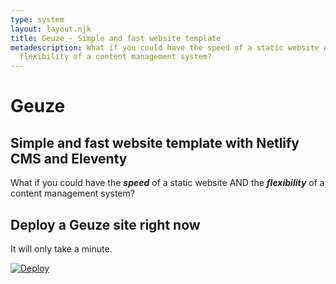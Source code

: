 ```yaml
---
type: system
layout: layout.njk
title: Geuze - Simple and fast website template
metadescription: What if you could have the speed of a static website AND the
  flexibility of a content management system?
---
```

# Geuze

## Simple and fast website template with Netlify CMS and Eleventy

What if you could have the ***speed*** of a static website AND the ***flexibility*** of a content management system?

## Deploy a Geuze site right now

It will only take a minute.

[![Deploy](https://www.netlify.com/img/deploy/button.svg)](https://app.netlify.com/start/deploy?repository=https://github.com/Quinten/geuze&stack=cms)